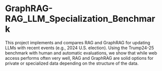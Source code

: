 # GraphRAG-RAG_LLM_Specialization_Benchmark
This project implements and compares RAG and GraphRAG for updating LLMs with recent events (e.g., 2024 U.S. election). Using the Trump24-25 benchmark with human and automatic evaluations, we show that while web access performs often very well, RAG and GraphRAG are solid options for private or specialized data depending on the structure of the data.
